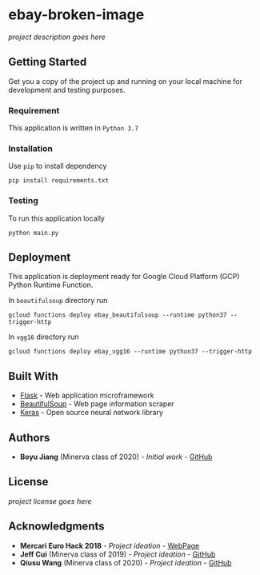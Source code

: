 # ebay-broken-image
*project description goes here*


## Getting Started
Get you a copy of the project up and running on your local machine for development and testing purposes.

### Requirement
This application is written in ```Python 3.7```

### Installation
Use ```pip``` to install dependency
```
pip install requirements.txt
```

### Testing
To run this application locally
```
python main.py
```


## Deployment
This application is deployment ready for Google Cloud Platform (GCP) Python Runtime Function.

In ```beautifulsoup``` directory run
```
gcloud functions deploy ebay_beautifulsoup --runtime python37 --trigger-http
```

In ```vgg16``` directory run
```
gcloud functions deploy ebay_vgg16 --runtime python37 --trigger-http
```


## Built With
* [Flask](http://flask.pocoo.org/) - Web application microframework
* [BeautifulSoup](https://pypi.org/project/beautifulsoup4/) - Web page information scraper
* [Keras](https://keras.io/) - Open source neural network library


## Authors
* **Boyu Jiang** (Minerva class of 2020) - *Initial work* - [GitHub](https://github.com/Boyu1997)


## License
*project license goes here*


## Acknowledgments
* **Mercari Euro Hack 2018** - *Project ideation* - [WebPage](https://challengerocket.com/mercari)
* **Jeff Cui** (Minerva class of 2019) - *Project ideation* - [GitHub](https://github.com/jeffacce)
* **Qiusu Wang** (Minerva class of 2020) - *Project ideation* - [GitHub](https://github.com/qiusuw)
